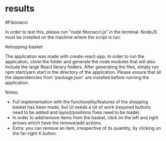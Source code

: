 # results

#Fibonacci

In order to test this, please run "node fibonacci.js" in the terminal. NodeJS must be installed on the machine where the script is run.

#shopping-basket

The application was made with create-react-app.
In order to run the application, clone the folder and generate the node modules that will also include the large React library folders.
After generating the files, simply run npm start/yarn start in the directory of the application.
Please ensure that all the dependencies from 'package.json' are installed before running the application.

Notes:

 - Full implementation with the functionality/features of the shopping basket has been made, but UI needs a lot of work (required buttons need to be added and layout/positions fixes need to be made).
 - In order to add/remove items from the basket, click on the left and right arrows which have the remove/add actions.
 - Extra: you can remove an item, irrespective of its quantity, by clicking on the far-right X button. 
